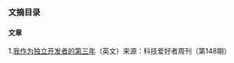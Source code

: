 ### 文摘目录

#### 文章

1.[我作为独立开发者的第三年](https://mtlynch.io/solo-developer-year-3/)（英文）来源：科技爱好者周刊（第148期）

